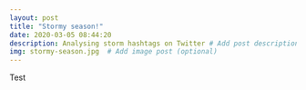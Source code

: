 ```yaml
---
layout: post
title: "Stormy season!"
date: 2020-03-05 08:44:20
description: Analysing storm hashtags on Twitter # Add post description (optional)
img: stormy-season.jpg  # Add image post (optional)
---
```


Test
